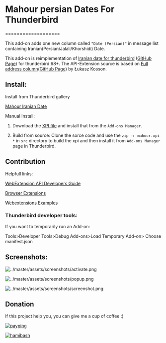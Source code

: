 # Mahour persian Dates For Thunderbird
===================

This add-on adds one new column called `"Date (Persian)"` in message list containing
Iranian(Persian/Jalali/Khorshidi) Date.

This add-on is reimplementation of [Iranian date for thunderbird](https://addons.thunderbird.net/en-US/thunderbird/addon/iranian-date-for-thunderbird/?src=ss) ([GitHub Page](https://github.com/pouriap/Thunderbird-IranianDate)) for thunderbird 68+. The API-Extension source is based on [Full address column](https://addons.thunderbird.net/en-US/thunderbird/addon/full-address-column/?src=ss)([GitHub Page](https://github.com/lkosson/full-address-column)) by Łukasz Kosson.

## Install:

Install from Thunderbird gallery

[Mahour Iranian Date](https://addons.thunderbird.net/en-us/thunderbird/addon/mahour-iranian-date/)

Manual Install:

1. Download the [XPI file](https://github.com/mhdzli/mahour/releases/) and install that from the `Add-ons Manager`.

1. Build from source: Clone the sorce code and use the `zip -r mahour.xpi *` in `src` directory to build the xpi and then install it from `Add-ons Manager` page in Thunderbird.


## Contribution

Helpfull links:

[WebExtension API Developers Guide](https://firefox-source-docs.mozilla.org/toolkit/components/extensions/webextensions/index.html)

[Browser Extensions](https://developer.mozilla.org/en-US/docs/Mozilla/Add-ons/WebExtensions)

[Webextensions Examples](https://github.com/mdn/webextensions-examples)

### Thunderbird developer tools:

If you want to temporarily run an Add-on:

Tools>Developer Tools>Debug Add-ons>Load Temporary Add-on><PATH TO LOCAL SOURCE FILES> Choose manifest.json
  
## Screenshots:

![../master/assets/screenshots/activate.png](../master/assets/screenshots/activate.png)

![../master/assets/screenshots/popup.png](../master/assets/screenshots/popup.png)

![../master/assets/screenshots/screenshot.png](../master/assets/screenshots/screenshot.png)

## Donation

If this project help you, you can give me a cup of coffee :) 

[![payping](../master/assets/payping.gif)](https://www.payping.ir/@mzeinali)


[![hamibash](../master/assets/hamibash.png)](https://www.hamibash.com/mzeinali)
